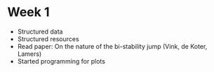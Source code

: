 # Week 1

- Structured data
- Structured resources
- Read paper: On the nature of the bi-stability jump (Vink, de Koter, Lamers)
- Started programming for plots